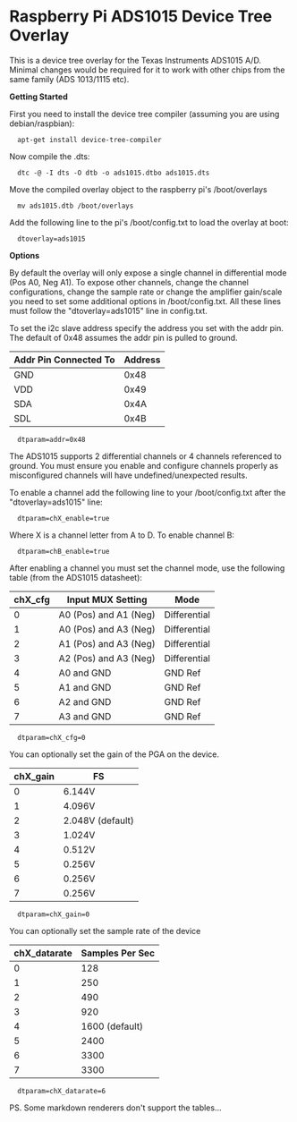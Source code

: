 Raspberry Pi ADS1015 Device Tree Overlay
==
This is a device tree overlay for the Texas Instruments ADS1015 A/D. Minimal changes would be required for it to work with other chips from the same family (ADS 1013/1115 etc).

**Getting Started**

First you need to install the device tree compiler (assuming you are using debian/raspbian):

```
  apt-get install device-tree-compiler
```

Now compile the .dts:

```
  dtc -@ -I dts -O dtb -o ads1015.dtbo ads1015.dts
```

Move the compiled overlay object to the raspberry pi's /boot/overlays

```
  mv ads1015.dtb /boot/overlays
```

Add the following line to the pi's /boot/config.txt to load the overlay at boot:

```
  dtoverlay=ads1015
```

**Options**

By default the overlay will only expose a single channel in differential mode (Pos A0, Neg A1). To expose other channels, change the channel configurations, change the sample rate or change the amplifier gain/scale you need to set some additional options in /boot/config.txt. All these lines must follow the "dtoverlay=ads1015" line in config.txt.

To set the i2c slave address specify the address you set with the addr pin. The default of 0x48 assumes the addr pin is pulled to ground.

Addr Pin Connected To | Address 
--- | ---
GND | 0x48
VDD | 0x49
SDA | 0x4A
SDL | 0x4B

```
  dtparam=addr=0x48
```

The ADS1015 supports 2 differential channels or 4 channels referenced to ground. You must ensure you enable and configure channels properly as misconfigured channels will have undefined/unexpected results.

To enable a channel add the following line to your /boot/config.txt after the "dtoverlay=ads1015" line:

```
  dtparam=chX_enable=true
```

Where X is a channel letter from A to D. To enable channel B:

```
  dtparam=chB_enable=true
```

After enabling a channel you must set the channel mode, use the following table (from the ADS1015 datasheet):

chX_cfg | Input MUX Setting | Mode
--- | --- | ---
0 | A0 (Pos) and A1 (Neg) | Differential
1 | A0 (Pos) and A3 (Neg) | Differential
2 | A1 (Pos) and A3 (Neg) | Differential
3 | A2 (Pos) and A3 (Neg) | Differential
4 | A0 and GND | GND Ref
5 | A1 and GND | GND Ref
6 | A2 and GND | GND Ref
7 | A3 and GND | GND Ref

```
  dtparam=chX_cfg=0
```

You can optionally set the gain of the PGA on the device.

chX_gain | FS
--- | ---
0 | 6.144V
1 | 4.096V
2 | 2.048V (default)
3 | 1.024V
4 | 0.512V
5 | 0.256V
6 | 0.256V
7 | 0.256V

```
  dtparam=chX_gain=0
```

You can optionally set the sample rate of the device

chX_datarate | Samples Per Sec
--- | ---
0 | 128
1 | 250
2 | 490
3 | 920
4 | 1600 (default)
5 | 2400
6 | 3300
7 | 3300

```
  dtparam=chX_datarate=6
```

PS. Some markdown renderers don't support the tables...
